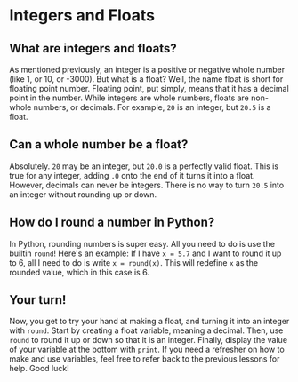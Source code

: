 # Integers and Floats
## What are integers and floats?
As mentioned previously, an integer is a positive or negative whole number (like 1, or 10, or -3000).
But what is a float? Well, the name float is short for floating point number.
Floating point, put simply, means that it has a decimal point in the number.
While integers are whole numbers, floats are non-whole numbers, or decimals. 
For example, `20` is an integer, but `20.5` is a float.

## Can a whole number be a float?
Absolutely. `20` may be an integer, but `20.0` is a perfectly valid float. 
This is true for any integer, adding `.0` onto the end of it turns it into a float.
However, decimals can never be integers. There is no way to turn `20.5` into an integer without rounding up or down.

## How do I round a number in Python?
In Python, rounding numbers is super easy. All you need to do is use the builtin `round`! 
Here's an example: If I have `x = 5.7` and I want to round it up to 6, all I need to do is write `x = round(x)`. 
This will redefine `x` as the rounded value, which in this case is 6. 

## Your turn!
Now, you get to try your hand at making a float, and turning it into an integer with `round`. 
Start by creating a float variable, meaning a decimal. 
Then, use `round` to round it up or down so that it is an integer.
Finally, display the value of your variable at the bottom with `print`. 
If you need a refresher on how to make and use variables, feel free to refer back to the previous lessons for help.
Good luck!
